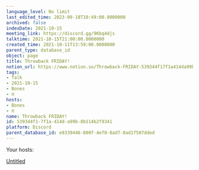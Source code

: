 ```yaml
---
language_level: No limit
last_edited_time: 2023-09-18T10:49:00.0000000
archived: false
indexDate: 2021-10-15
meeting_link: https://discord.gg/9Kbq4djs
talktime: 2021-10-15T21:00:00.0000000
created_time: 2021-10-11T13:59:00.0000000
parent_type: database_id
object: page
title: Throwback FRIDAY!
notion_url: https://www.notion.so/Throwback-FRIDAY-539344f17f1a414da99b8b114b2f9341
tags:
- Talk
- 2021-10-15
- Bones
- π
hosts:
- Bones
- π
name: Throwback FRIDAY!
id: 539344f1-7f1a-414d-a99b-8b114b2f9341
platform: Discord
parent_database_id: e9339446-880f-4ef0-8ad7-8ad1f507dded
---
```




Your hosts:

[Untitled](https://www.notion.so/482e61b02b9c4456b2b4fe86bb7544c6)   





